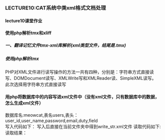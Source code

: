 ### LECTURE10:CAT系统中类xml格式文档处理  
#### lecture10课堂作业  
#### 使用php解析tmx和xliff  
##### 一、翻译记忆文件tmx-xml库解析(xml类型文件，结尾是.tmx)
##### 使用php解析tmx
PHP对XML文件进行读写操作的方法一共有四种，分别是：字符串方式直接读写、DOMDocument读写、XMLWrite写和XMLReader读、SimpleXML读写。  
此次选择用字符串方式直接读写
#### 用php将数据库中的内容写进xml文件中（没有xml文件，只有数据库中的数据，怎么生成xml文件）  
数据库名:meowcat,表名users,表头：user_id,user_name,password,email,duty,field  
写入代码如下：
写入后直接在当前文件夹中得到write_str.xml文件
读取代码如下:
读取结果：
